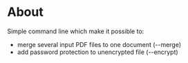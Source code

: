 # About

Simple command line which make it possible to:
- merge several input PDF files to one document (--merge)
- add password protection to unencrypted file (--encrypt)